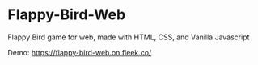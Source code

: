 # Flappy-Bird-Web
Flappy Bird game for web, made with HTML, CSS, and Vanilla Javascript 

Demo: https://flappy-bird-web.on.fleek.co/
